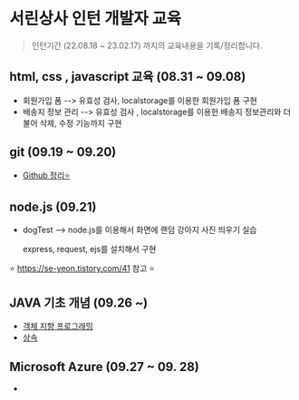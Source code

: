 # 서린상사 인턴 개발자 교육

> 인턴기간 (22.08.18 ~ 23.02.17) 까지의 교육내용을 기록/정리합니다.

## html, css , javascript 교육 (08.31 ~ 09.08)

 - 회원가입 폼 --> 유효성 검사, localstorage를 이용한 회원가입 폼 구현
 - 배송지 정보 관리 --> 유효성 검사 , localstorage를 이용헌 배송지 정보관리와 더불어 삭제, 수정 기능까지 구현
 
## git (09.19 ~ 09.20)

- <a href="https://se-yeon.tistory.com/category/%EB%B0%B1%EC%97%94%EB%93%9C/Github" target="_blank">Github 정리⭐ </a>

## node.js (09.21)

 - dogTest --> node.js를 이용해서 화면에 랜덤 강아지 사진 띄우기 실습
 
   express, request, ejs를 설치해서 구현
   
  ⭐ https://se-yeon.tistory.com/41 참고 ⭐
 
## JAVA 기초 개념 (09.26 ~)

 - <a href="https://se-yeon.tistory.com/42" target="_blank">객체 지향 프로그래밍 </a>
 - <a href="https://se-yeon.tistory.com/43" target="_blank">상속</a>
   

## Microsoft Azure (09.27 ~ 09. 28)

- 
